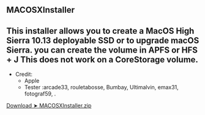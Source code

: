 ## MACOSXInstaller
 
## This installer allows you to create a MacOS High Sierra 10.13 deployable SSD or to upgrade macOS Sierra. you can create the volume in APFS or HFS + J This does not work on a CoreStorage volume.

 
* Credit:
   - Apple 
   - Tester :arcade33, rouletabosse, Bumbay, Ultimalvin, emax31, fotograf59, .


[Download ➤ MACOSXInstaller.zip](https://github.com/chris1111/MACOSXInstaller/releases/tag/V1)
